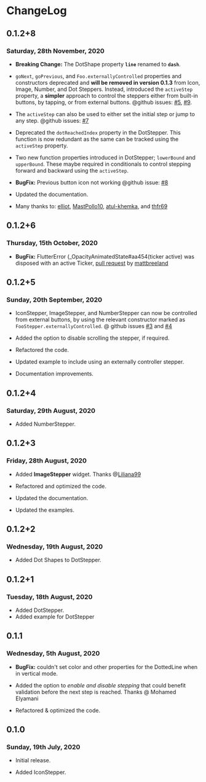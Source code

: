# ChangeLog

## 0.1.2+8

### Saturday, 28th November, 2020

* __Breaking Change:__ The DotShape property __`line`__ renamed to __`dash`__.

* `goNext`, `goPrevious`, and `Foo.externallyControlled` properties and constructors deprecated and __will be removed in version 0.1.3__ from Icon, Image, Number, and Dot Steppers. Instead, introduced the `activeStep` property, a __simpler__ approach to control the steppers either from built-in buttons, by tapping, or from external buttons. @github issues: [#5](https://github.com/imujtaba8488/package_im_stepper/issues/5), [#9](https://github.com/imujtaba8488/package_im_stepper/issues/9).

* The `activeStep` can also be used to either set the initial step or jump to any step. @github issues: [#7](https://github.com/imujtaba8488/package_im_stepper/issues/7)

* Deprecated the `dotReachedIndex` property in the DotStepper. This function is now redundant as the same can be tracked using the `activeStep` property.

* Two new function properties introduced in DotStepper; `lowerBound` and `upperBound`. These maybe required in conditionals to control stepping forward and backward using the `activeStep`.

* __BugFix:__ Previous button icon not working @github issue: [#8](https://github.com/imujtaba8488/package_im_stepper/issues/8)

* Updated the documentation.

* Many thanks to: [elliot](https://github.com/zelliot), [MastPollo10](https://github.com/Mastpollo10), [atul-khemka](https://github.com/atul-khemka), and [thfr69](https://github.com/thfr69)

## 0.1.2+6

### Thursday, 15th October, 2020

* __BugFix:__ FlutterError (_OpacityAnimatedState#aa454(ticker active) was disposed with an active Ticker, [pull request](https://github.com/imujtaba8488/package_im_stepper/pull/6) by [mattbreeland](https://github.com/mattbreeland)

## 0.1.2+5

### Sunday, 20th September, 2020

* IconStepper, ImageStepper, and NumberStepper can now be controlled from external buttons, by using the relevant constructor marked as `FooStepper.externallyControlled`. @ github issues [#3](https://github.com/imujtaba8488/package_im_stepper/issues/3) and [#4](https://github.com/imujtaba8488/package_im_stepper/issues/4)

* Added the option to disable scrolling the stepper, if required.

* Refactored the code.

* Updated example to include using an externally controller stepper.

* Documentation improvements.

## 0.1.2+4

### Saturday, 29th August, 2020

* Added NumberStepper.

## 0.1.2+3

### Friday, 28th August, 2020

* Added __ImageStepper__ widget. Thanks @[Liliana99](https://github.com/imujtaba8488/package_im_stepper/issues/2)

* Refactored and optimized the code.

* Updated the documentation.

* Updated the examples.

## 0.1.2+2

### Wednesday, 19th August, 2020

* Added Dot Shapes to DotStepper.

## 0.1.2+1

### Tuesday, 18th August, 2020

* Added DotStepper.
* Added example for DotStepper

## 0.1.1

### Wednesday, 5th August, 2020

* __BugFix:__ couldn't set color and other properties for the DottedLine when in
vertical mode.

* Added the option to _enable and disable stepping_ that could benefit validation
before the next step is reached. Thanks @ Mohamed Elyamani

* Refactored & optimized the code.

## 0.1.0

### Sunday, 19th July, 2020

* Initial release.

* Added IconStepper.
